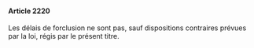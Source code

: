 #### Article 2220

Les délais de forclusion ne sont pas, sauf dispositions contraires prévues par la loi, régis par le présent titre.

